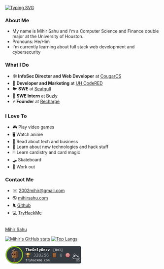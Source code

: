 <!--
**MihirSahu/MihirSahu** is a ✨ _special_ ✨ repository because its `README.md` (this file) appears on your GitHub profile.

Here are some ideas to get you started:

- 🔭 I’m currently working on ...
- 🌱 I’m currently learning ...
- 👯 I’m looking to collaborate on ...
- 🤔 I’m looking for help with ...
- 💬 Ask me about ...
- 📫 How to reach me: ..
- 😄 Pronouns: ...
- ⚡ Fun fact: ...
-->

[![Typing SVG](https://readme-typing-svg.herokuapp.com/?lines=Hi!+I'm+Mihir+Sahu)](https://git.io/typing-svg)

### About Me
- My name is Mihir Sahu and I'm a Computer Science and Finance double major at the University of Houston.
- Pronouns: He/Him
- I'm currently learning about full stack web development and cybersecurity

### What I Do
- 🕸️ **InfoSec Director and Web Developer** at [CougarCS](https://github.com/CougarCS)
- 🔴 **Developer and Marketing** at [UH CodeRED](https://github.com/CodeRED-UH)
- 🐦 **SWE** at [Seatgull](https://github.com/seatgull)
- 🐝 **SWE Intern** at [Buzly](https://github.com/buzly)
- ⚡ **Founder** at [Recharge](https://github.com/Recharge-App)

### I Love To
- 🎮 Play video games
- 🖥️ Watch anime
- 📖 Read about tech and business
- 🧠 Learn about new technologies and hack stuff
- 🃏 Learn cardistry and card magic
- 🛹 Skateboard
- 💪 Work out

### Contact Me
- ✉️  2002mihir@gmail.com
- 🌎 [mihirsahu.com](http://www.mihirsahu.com)
- 🐈 [Github](https://github.com/MihirSahu)
- 💻 [TryHackMe](https://tryhackme.com/p/TheOnlyOnzz)

<br>

<div class="badge-base LI-profile-badge" data-locale="en_US" data-size="medium" data-theme="dark" data-type="VERTICAL" data-vanity="the-mihir-sahu" data-version="v1"><a class="badge-base__link LI-simple-link" href="https://www.linkedin.com/in/the-mihir-sahu?trk=profile-badge">Mihir Sahu</a></div>

[![Mihir's GitHub stats](https://github-readme-stats.vercel.app/api?username=MihirSahu&show_icons=true&theme=dracula)](https://github.com/anuraghazra/github-readme-stats)
[![Top Langs](https://github-readme-stats.vercel.app/api/top-langs/?username=MihirSahu&theme=dracula&layout=compact)](https://github.com/anuraghazra/github-readme-stats)

[![tryhackme stats](https://raw.githubusercontent.com/MihirSahu/MihirSahu/main/assets/thm_propic.png)][tryhackme]


[tryhackme]: https://tryhackme.com/p/TheOnlyOnzz
